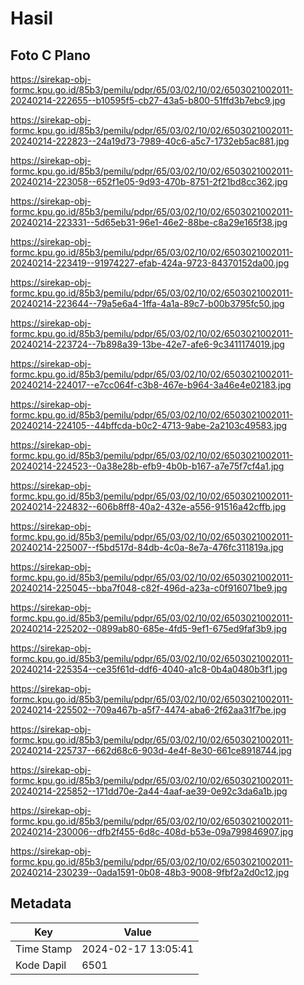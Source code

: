 # Hasil

## Foto C Plano

https://sirekap-obj-formc.kpu.go.id/85b3/pemilu/pdpr/65/03/02/10/02/6503021002011-20240214-222655--b10595f5-cb27-43a5-b800-51ffd3b7ebc9.jpg

https://sirekap-obj-formc.kpu.go.id/85b3/pemilu/pdpr/65/03/02/10/02/6503021002011-20240214-222823--24a19d73-7989-40c6-a5c7-1732eb5ac881.jpg

https://sirekap-obj-formc.kpu.go.id/85b3/pemilu/pdpr/65/03/02/10/02/6503021002011-20240214-223058--652f1e05-9d93-470b-8751-2f21bd8cc362.jpg

https://sirekap-obj-formc.kpu.go.id/85b3/pemilu/pdpr/65/03/02/10/02/6503021002011-20240214-223331--5d65eb31-96e1-46e2-88be-c8a29e165f38.jpg

https://sirekap-obj-formc.kpu.go.id/85b3/pemilu/pdpr/65/03/02/10/02/6503021002011-20240214-223419--91974227-efab-424a-9723-84370152da00.jpg

https://sirekap-obj-formc.kpu.go.id/85b3/pemilu/pdpr/65/03/02/10/02/6503021002011-20240214-223644--79a5e6a4-1ffa-4a1a-89c7-b00b3795fc50.jpg

https://sirekap-obj-formc.kpu.go.id/85b3/pemilu/pdpr/65/03/02/10/02/6503021002011-20240214-223724--7b898a39-13be-42e7-afe6-9c3411174019.jpg

https://sirekap-obj-formc.kpu.go.id/85b3/pemilu/pdpr/65/03/02/10/02/6503021002011-20240214-224017--e7cc064f-c3b8-467e-b964-3a46e4e02183.jpg

https://sirekap-obj-formc.kpu.go.id/85b3/pemilu/pdpr/65/03/02/10/02/6503021002011-20240214-224105--44bffcda-b0c2-4713-9abe-2a2103c49583.jpg

https://sirekap-obj-formc.kpu.go.id/85b3/pemilu/pdpr/65/03/02/10/02/6503021002011-20240214-224523--0a38e28b-efb9-4b0b-b167-a7e75f7cf4a1.jpg

https://sirekap-obj-formc.kpu.go.id/85b3/pemilu/pdpr/65/03/02/10/02/6503021002011-20240214-224832--606b8ff8-40a2-432e-a556-91516a42cffb.jpg

https://sirekap-obj-formc.kpu.go.id/85b3/pemilu/pdpr/65/03/02/10/02/6503021002011-20240214-225007--f5bd517d-84db-4c0a-8e7a-476fc311819a.jpg

https://sirekap-obj-formc.kpu.go.id/85b3/pemilu/pdpr/65/03/02/10/02/6503021002011-20240214-225045--bba7f048-c82f-496d-a23a-c0f916071be9.jpg

https://sirekap-obj-formc.kpu.go.id/85b3/pemilu/pdpr/65/03/02/10/02/6503021002011-20240214-225202--0899ab80-685e-4fd5-9ef1-675ed9faf3b9.jpg

https://sirekap-obj-formc.kpu.go.id/85b3/pemilu/pdpr/65/03/02/10/02/6503021002011-20240214-225354--ce35f61d-ddf6-4040-a1c8-0b4a0480b3f1.jpg

https://sirekap-obj-formc.kpu.go.id/85b3/pemilu/pdpr/65/03/02/10/02/6503021002011-20240214-225502--709a467b-a5f7-4474-aba6-2f62aa31f7be.jpg

https://sirekap-obj-formc.kpu.go.id/85b3/pemilu/pdpr/65/03/02/10/02/6503021002011-20240214-225737--662d68c6-903d-4e4f-8e30-661ce8918744.jpg

https://sirekap-obj-formc.kpu.go.id/85b3/pemilu/pdpr/65/03/02/10/02/6503021002011-20240214-225852--171dd70e-2a44-4aaf-ae39-0e92c3da6a1b.jpg

https://sirekap-obj-formc.kpu.go.id/85b3/pemilu/pdpr/65/03/02/10/02/6503021002011-20240214-230006--dfb2f455-6d8c-408d-b53e-09a799846907.jpg

https://sirekap-obj-formc.kpu.go.id/85b3/pemilu/pdpr/65/03/02/10/02/6503021002011-20240214-230239--0ada1591-0b08-48b3-9008-9fbf2a2d0c12.jpg


## Metadata

| Key        | Value               |
| ---------- | ------------------- |
| Time Stamp | 2024-02-17 13:05:41 |
| Kode Dapil | 6501                |



